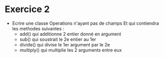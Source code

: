 # Exercice 2

* Ecrire une classe Operations n'ayant pas de champs
  Et qui contiendra les methodes suivantes :
    * add() qui additionne 2 entier donné en argument
    * sub() qui soustrait le 2e entier au 1er
    * divide() qui divise le 1er argument par le 2e
    * multiply() qui multiplie les 2 arguments entre eux